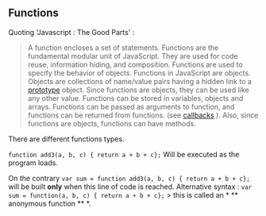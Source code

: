 ## Functions

Quoting 'Javascript : The Good Parts' :
> A function encloses a set of statements. Functions are the fundamental modular unit of JavaScript. They are used for code reuse, information hiding, and composition. Functions are used to specify the behavior of objects.
> Functions in JavaScript are objects. Objects are collections of name/value pairs having a hidden link to a [prototype](https://github.com/NodeJS42/Basics/tree/master/Prototypes) object.
> Since functions are objects, they can be used like any other value. Functions can be stored in variables, objects and arrays. Functions can be passed as arguments to function, and functions can be returned from functions. (see [callbacks](https://github.com/NodeJS42/Basics/tree/master/Callbacks) ). Also, since functions are objects, functions can have methods.

There are different functions types.

`function add3(a, b, c) { return a + b + c};` Will be executed as the program loads.

On the contrary
`var sum = function add3(a, b, c) { return a + b + c};` will be built **only** when this line of code is reached.
Alternative syntax : `var sum = function(a, b, c) { return a + b + c};` > this is called an * ** anonymous function ** *.
